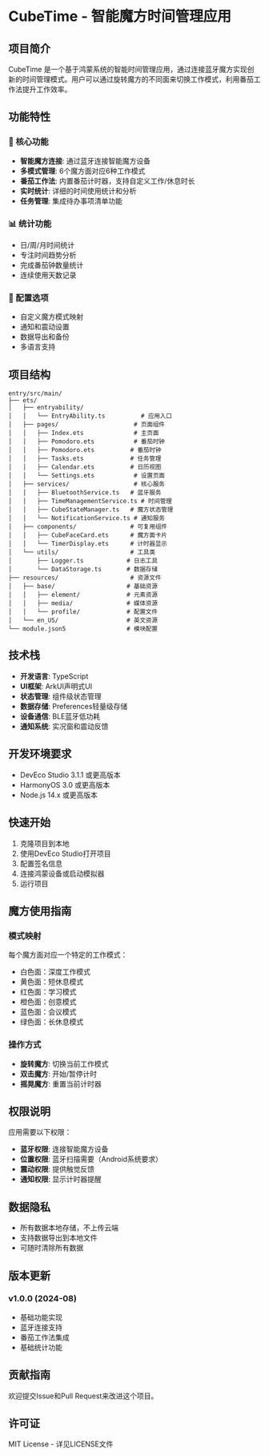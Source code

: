 # CubeTime - 智能魔方时间管理应用

## 项目简介
CubeTime 是一个基于鸿蒙系统的智能时间管理应用，通过连接蓝牙魔方实现创新的时间管理模式。用户可以通过旋转魔方的不同面来切换工作模式，利用番茄工作法提升工作效率。

## 功能特性

### 🎯 核心功能
- **智能魔方连接**: 通过蓝牙连接智能魔方设备
- **多模式管理**: 6个魔方面对应6种工作模式
- **番茄工作法**: 内置番茄计时器，支持自定义工作/休息时长
- **实时统计**: 详细的时间使用统计和分析
- **任务管理**: 集成待办事项清单功能

### 📊 统计功能
- 日/周/月时间统计
- 专注时间趋势分析
- 完成番茄钟数量统计
- 连续使用天数记录

### 🔧 配置选项
- 自定义魔方模式映射
- 通知和震动设置
- 数据导出和备份
- 多语言支持

## 项目结构

```
entry/src/main/
├── ets/
│   ├── entryability/
│   │   └── EntryAbility.ts          # 应用入口
│   ├── pages/                     # 页面组件
│   │   ├── Index.ets              # 主页面
│   │   ├── Pomodoro.ets           # 番茄时钟
│   │   ├── Pomodoro.ets          # 番茄时钟
│   │   ├── Tasks.ets             # 任务管理
│   │   ├── Calendar.ets          # 日历视图
│   │   └── Settings.ets           # 设置页面
│   ├── services/                  # 核心服务
│   │   ├── BluetoothService.ts   # 蓝牙服务
│   │   ├── TimeManagementService.ts # 时间管理
│   │   ├── CubeStateManager.ts   # 魔方状态管理
│   │   └── NotificationService.ts # 通知服务
│   ├── components/               # 可复用组件
│   │   ├── CubeFaceCard.ets      # 魔方面卡片
│   │   └── TimerDisplay.ets      # 计时器显示
│   └── utils/                    # 工具类
│       ├── Logger.ts            # 日志工具
│       └── DataStorage.ts       # 数据存储
├── resources/                    # 资源文件
│   ├── base/                    # 基础资源
│   │   ├── element/             # 元素资源
│   │   ├── media/               # 媒体资源
│   │   └── profile/             # 配置文件
│   └── en_US/                   # 英文资源
└── module.json5                 # 模块配置
```

## 技术栈

- **开发语言**: TypeScript
- **UI框架**: ArkUI声明式UI
- **状态管理**: 组件级状态管理
- **数据存储**: Preferences轻量级存储
- **设备通信**: BLE蓝牙低功耗
- **通知系统**: 实况窗和震动反馈

## 开发环境要求

- DevEco Studio 3.1.1 或更高版本
- HarmonyOS 3.0 或更高版本
- Node.js 14.x 或更高版本

## 快速开始

1. 克隆项目到本地
2. 使用DevEco Studio打开项目
3. 配置签名信息
4. 连接鸿蒙设备或启动模拟器
5. 运行项目

## 魔方使用指南

### 模式映射
每个魔方面对应一个特定的工作模式：
- 白色面：深度工作模式
- 黄色面：短休息模式
- 红色面：学习模式
- 橙色面：创意模式
- 蓝色面：会议模式
- 绿色面：长休息模式

### 操作方式
- **旋转魔方**: 切换当前工作模式
- **双击魔方**: 开始/暂停计时
- **摇晃魔方**: 重置当前计时器

## 权限说明

应用需要以下权限：
- **蓝牙权限**: 连接智能魔方设备
- **位置权限**: 蓝牙扫描需要（Android系统要求）
- **震动权限**: 提供触觉反馈
- **通知权限**: 显示计时器提醒

## 数据隐私

- 所有数据本地存储，不上传云端
- 支持数据导出到本地文件
- 可随时清除所有数据

## 版本更新

### v1.0.0 (2024-08)
- 基础功能实现
- 蓝牙连接支持
- 番茄工作法集成
- 基础统计功能

## 贡献指南

欢迎提交Issue和Pull Request来改进这个项目。

## 许可证

MIT License - 详见LICENSE文件